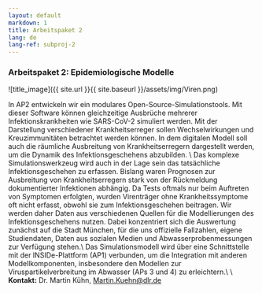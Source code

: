 ```yaml
---
layout: default
markdown: 1
title: Arbeitspaket 2
lang: de
lang-ref: subproj-2
---
```


### Arbeitspaket 2: Epidemiologische Modelle

![title_image]({{ site.url }}{{ site.baseurl }}/assets/img/Viren.png)

In AP2 entwickeln wir ein modulares Open-Source-Simulationstools. Mit dieser Software können gleichzeitige Ausbrüche mehrerer Infektionskrankheiten wie SARS-CoV-2 simuliert werden. Mit der Darstellung verschiedener Krankheitserreger sollen Wechselwirkungen und Kreuzimmunitäten betrachtet werden können. In dem digitalen Modell soll auch die räumliche Ausbreitung von Krankheitserregern dargestellt werden, um die Dynamik des Infektionsgeschehens abzubilden. \\
Das komplexe Simulationswerkzeug wird auch in der Lage sein das tatsächliche Infektionsgeschehen zu erfassen. Bislang waren Prognosen zur Ausbreitung von Krankheitserregern stark von der Rückmeldung dokumentierter Infektionen abhängig. Da Tests oftmals nur beim Auftreten von Symptomen erfolgten, wurden Virenträger ohne Krankheitssymptome oft nicht erfasst, obwohl sie zum Infektionsgeschehen beitragen. Wir werden daher Daten aus verschiedenen Quellen für die Modellierungen des Infektionsgeschehens nutzen. Dabei konzentriert sich die Auswertung zunächst auf die Stadt München, für die uns offizielle Fallzahlen, eigene Studiendaten, Daten aus sozialen Medien und Abwasserprobenmessungen zur Verfügung stehen.\\
Das Simulationsmodell wird über eine Schnittstelle mit der INSIDe-Plattform (AP1) verbunden, um die Integration mit anderen Modellkomponenten, insbesondere den Modellen zur Viruspartikelverbreitung im Abwasser (APs 3 und 4) zu erleichtern.\\
\\
**Kontakt:** Dr. Martin Kühn, Martin.Kuehn@dlr.de